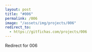 ```yaml
---
layout: post
title: "#006"
permalink: /006
image: "/assets/img/projects/006"
redirect_to:
  - https://gitfichas.com/projects/006
---
```


Redirect for 006